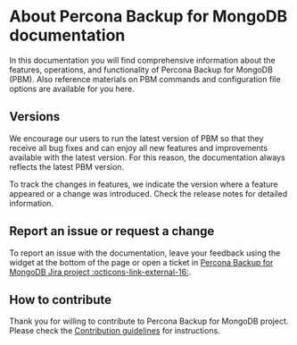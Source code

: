 # About Percona Backup for MongoDB documentation

In this documentation you will find comprehensive information about the features, operations, and functionality of Percona Backup for MongoDB (PBM). Also reference materials on PBM commands and configuration file options are available for you here.

## Versions

We encourage our users to run the latest version of PBM so that they receive all bug fixes and can enjoy all new features and improvements available with the latest version. For this reason, the documentation always reflects the latest PBM version. 

To track the changes in features, we indicate the version where a feature appeared or a change was introduced. Check the release notes for detailed information.

## Report an issue or request a change

To report an issue with the documentation, leave your feedback using the widget at the bottom of the page or open a ticket in [Percona Backup for MongoDB Jira project :octicons-link-external-16:](https://perconadev.atlassian.net/jira/software/c/projects/PBM/issues).

## How to contribute

Thank you for willing to contribute to Percona Backup for MongoDB project. Please check the [Contribution guidelines](reference/contributig.md) for  instructions.
